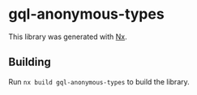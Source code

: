 # gql-anonymous-types

This library was generated with [Nx](https://nx.dev).

## Building

Run `nx build gql-anonymous-types` to build the library.
